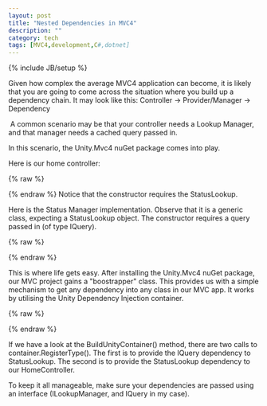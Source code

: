 ```yaml
---
layout: post
title: "Nested Dependencies in MVC4"
description: ""
category: tech 
tags: [MVC4,development,C#,dotnet]
---
```

{% include JB/setup %}

Given how complex the average MVC4 application can become, it is likely that you are going to come across the situation where you build up a dependency chain. It may look like this: Controller -&gt; Provider/Manager -&gt; Dependency<br />

&nbsp;A common scenario may be that your controller needs a Lookup Manager, and that manager needs a cached query passed in.

In this scenario, the Unity.Mvc4 nuGet package comes into play.
<!--more-->

Here is our home controller:

{% raw %}
<script type="syntaxhighlighter" class="brush:csharp"><![CDATA[
// Home controller
public class HomeController : AsyncController
{
    private ILookupManager&lt;StatusLookup&gt; statusLookup; 

	// constructor with lookup dependency
	public HomeController(ILookupManager&lt;StatusLookup&gt; statusLookup)
	{
		this.statusLookup = statusLookup;
	}
}
]]></script>
{% endraw %}
Notice that the constructor requires the StatusLookup.

Here is the Status Manager implementation. Observe that it is a generic class, expecting a StatusLookup object. The constructor requires a query passed in (of type IQuery).

{% raw %}
<script type="syntaxhighlighter" class="brush:csharp"><![CDATA[
//LookupManager.cs
public class LookupManager&lt;T&gt; : ILookupManager&lt;T&gt; where T : ILookupField
{
	private IQuery&lt;T&gt; _query;

	// lookup manager has a Query dependency
	public LookupManager(IQuery&lt;T&gt; query)
	{
		_query = query;
	}

	public List&lt;T&gt; Lookup()
	{
		// return lookup query result
		return _query.Get();
	}
}
]]></script>
{% endraw %}

This is where life gets easy. After installing the Unity.Mvc4 nuGet package, our MVC project gains a "boostrapper" class.&nbsp;This provides us with a simple mechanism to get any dependency into any class in our MVC app. It works by utilising the Unity&nbsp;Dependency Injection container.

{% raw %}
<script type="syntaxhighlighter" class="brush:csharp"><![CDATA[
// Boostrapper.cs
// Added by the Unity.Mvc4 NuGet package
private static IUnityContainer BuildUnityContainer()
{
	var container = new UnityContainer();

	// initialise Status lookup
	container.RegisterType&lt;IQuery&lt;StatusLookup&gt;, QueryStatusLookup&gt;();
	
	// make Status lookup available to mvc4 controllers
	container.RegisterType&lt;ILookupManager&lt;StatusLookup&gt;, LookupManager&lt;StatusLookup&gt;&gt;();
	
	RegisterTypes(container);
	return container;
}
]]></script>
{% endraw %}

If we have a look at the BuildUnityContainer() method, there are two calls to container.RegisterType(). The first is to provide the IQuery dependency to StatusLookup. The second is to provide the StatusLookup dependency to our HomeController.

To keep it all manageable, make sure your dependencies are passed using an interface (ILookupManager, and IQuery in my case).